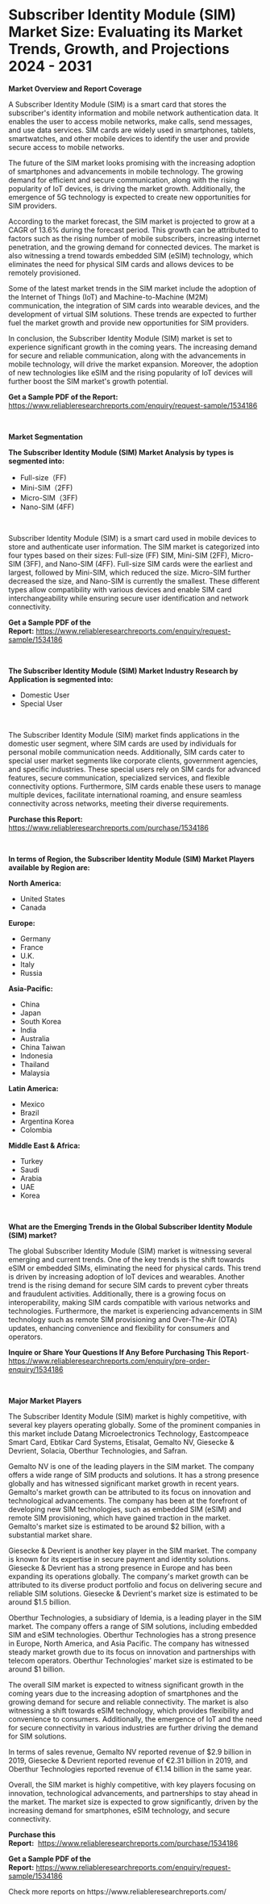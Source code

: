 <p><h1>Subscriber Identity Module (SIM) Market Size: Evaluating its Market Trends, Growth, and Projections 2024 - 2031</h1></p><p><strong>Market Overview and Report Coverage</strong></p>
<p><p>A Subscriber Identity Module (SIM) is a smart card that stores the subscriber's identity information and mobile network authentication data. It enables the user to access mobile networks, make calls, send messages, and use data services. SIM cards are widely used in smartphones, tablets, smartwatches, and other mobile devices to identify the user and provide secure access to mobile networks.</p><p>The future of the SIM market looks promising with the increasing adoption of smartphones and advancements in mobile technology. The growing demand for efficient and secure communication, along with the rising popularity of IoT devices, is driving the market growth. Additionally, the emergence of 5G technology is expected to create new opportunities for SIM providers.</p><p>According to the market forecast, the SIM market is projected to grow at a CAGR of 13.6% during the forecast period. This growth can be attributed to factors such as the rising number of mobile subscribers, increasing internet penetration, and the growing demand for connected devices. The market is also witnessing a trend towards embedded SIM (eSIM) technology, which eliminates the need for physical SIM cards and allows devices to be remotely provisioned.</p><p>Some of the latest market trends in the SIM market include the adoption of the Internet of Things (IoT) and Machine-to-Machine (M2M) communication, the integration of SIM cards into wearable devices, and the development of virtual SIM solutions. These trends are expected to further fuel the market growth and provide new opportunities for SIM providers.</p><p>In conclusion, the Subscriber Identity Module (SIM) market is set to experience significant growth in the coming years. The increasing demand for secure and reliable communication, along with the advancements in mobile technology, will drive the market expansion. Moreover, the adoption of new technologies like eSIM and the rising popularity of IoT devices will further boost the SIM market's growth potential.</p></p>
<p><strong>Get a Sample PDF of the Report:</strong> <a href="https://www.reliableresearchreports.com/enquiry/request-sample/1534186">https://www.reliableresearchreports.com/enquiry/request-sample/1534186</a></p>
<p>&nbsp;</p>
<p><strong>Market Segmentation</strong></p>
<p><strong>The Subscriber Identity Module (SIM) Market Analysis by types is segmented into:</strong></p>
<p><ul><li>Full-size（FF)</li><li>Mini-SIM（2FF)</li><li>Micro-SIM（3FF)</li><li>Nano-SIM (4FF)</li></ul></p>
<p>&nbsp;</p>
<p><p>Subscriber Identity Module (SIM) is a smart card used in mobile devices to store and authenticate user information. The SIM market is categorized into four types based on their sizes: Full-size (FF) SIM, Mini-SIM (2FF), Micro-SIM (3FF), and Nano-SIM (4FF). Full-size SIM cards were the earliest and largest, followed by Mini-SIM, which reduced the size. Micro-SIM further decreased the size, and Nano-SIM is currently the smallest. These different types allow compatibility with various devices and enable SIM card interchangeability while ensuring secure user identification and network connectivity.</p></p>
<p><strong>Get a Sample PDF of the Report:</strong>&nbsp;<a href="https://www.reliableresearchreports.com/enquiry/request-sample/1534186">https://www.reliableresearchreports.com/enquiry/request-sample/1534186</a></p>
<p>&nbsp;</p>
<p><strong>The Subscriber Identity Module (SIM) Market Industry Research by Application is segmented into:</strong></p>
<p><ul><li>Domestic User</li><li>Special User</li></ul></p>
<p>&nbsp;</p>
<p><p>The Subscriber Identity Module (SIM) market finds applications in the domestic user segment, where SIM cards are used by individuals for personal mobile communication needs. Additionally, SIM cards cater to special user market segments like corporate clients, government agencies, and specific industries. These special users rely on SIM cards for advanced features, secure communication, specialized services, and flexible connectivity options. Furthermore, SIM cards enable these users to manage multiple devices, facilitate international roaming, and ensure seamless connectivity across networks, meeting their diverse requirements.</p></p>
<p><strong>Purchase this Report:</strong>&nbsp; <a href="https://www.reliableresearchreports.com/purchase/1534186">https://www.reliableresearchreports.com/purchase/1534186</a></p>
<p>&nbsp;</p>
<p><strong>In terms of Region, the Subscriber Identity Module (SIM) Market Players available by Region are:</strong></p>
<p>
    <p> <strong> North America: </strong>
        <ul>
            <li>United States</li>
            <li>Canada</li>
        </ul>
        </p> 
    <p> <strong> Europe: </strong>
        <ul>
            <li>Germany</li>
            <li>France</li>
            <li>U.K.</li>
            <li>Italy</li>
            <li>Russia</li>
        </ul>
        </p> 
    <p> <strong> Asia-Pacific: </strong>
        <ul>
            <li>China</li>
            <li>Japan</li>
            <li>South Korea</li>
            <li>India</li>
            <li>Australia</li>
            <li>China Taiwan</li>
            <li>Indonesia</li>
            <li>Thailand</li>
            <li>Malaysia</li>
        </ul>
        </p> 
    <p> <strong> Latin America: </strong>
        <ul>
            <li>Mexico</li>
            <li>Brazil</li>
            <li>Argentina Korea</li>
            <li>Colombia</li>
        </ul>
        </p> 
    <p> <strong> Middle East & Africa: </strong>
        <ul>
            <li>Turkey</li>
            <li>Saudi</li>
            <li>Arabia</li>
            <li>UAE</li>
            <li>Korea</li>
        </ul>
    </p>
    </p>
<p>&nbsp;</p>
<p><strong>What are the Emerging Trends in the Global Subscriber Identity Module (SIM) market?</strong></p>
<p><p>The global Subscriber Identity Module (SIM) market is witnessing several emerging and current trends. One of the key trends is the shift towards eSIM or embedded SIMs, eliminating the need for physical cards. This trend is driven by increasing adoption of IoT devices and wearables. Another trend is the rising demand for secure SIM cards to prevent cyber threats and fraudulent activities. Additionally, there is a growing focus on interoperability, making SIM cards compatible with various networks and technologies. Furthermore, the market is experiencing advancements in SIM technology such as remote SIM provisioning and Over-The-Air (OTA) updates, enhancing convenience and flexibility for consumers and operators.</p></p>
<p><strong>Inquire or Share Your Questions If Any Before Purchasing This Report</strong>- <a href="https://www.reliableresearchreports.com/enquiry/pre-order-enquiry/1534186">https://www.reliableresearchreports.com/enquiry/pre-order-enquiry/1534186</a></p>
<p>&nbsp;</p>
<p><strong>Major Market Players</strong></p>
<p><p>The Subscriber Identity Module (SIM) market is highly competitive, with several key players operating globally. Some of the prominent companies in this market include Datang Microelectronics Technology, Eastcompeace Smart Card, Ebtikar Card Systems, Etisalat, Gemalto NV, Giesecke & Devrient, Solacia, Oberthur Technologies, and Safran.</p><p>Gemalto NV is one of the leading players in the SIM market. The company offers a wide range of SIM products and solutions. It has a strong presence globally and has witnessed significant market growth in recent years. Gemalto's market growth can be attributed to its focus on innovation and technological advancements. The company has been at the forefront of developing new SIM technologies, such as embedded SIM (eSIM) and remote SIM provisioning, which have gained traction in the market. Gemalto's market size is estimated to be around $2 billion, with a substantial market share.</p><p>Giesecke & Devrient is another key player in the SIM market. The company is known for its expertise in secure payment and identity solutions. Giesecke & Devrient has a strong presence in Europe and has been expanding its operations globally. The company's market growth can be attributed to its diverse product portfolio and focus on delivering secure and reliable SIM solutions. Giesecke & Devrient's market size is estimated to be around $1.5 billion.</p><p>Oberthur Technologies, a subsidiary of Idemia, is a leading player in the SIM market. The company offers a range of SIM solutions, including embedded SIM and eSIM technologies. Oberthur Technologies has a strong presence in Europe, North America, and Asia Pacific. The company has witnessed steady market growth due to its focus on innovation and partnerships with telecom operators. Oberthur Technologies' market size is estimated to be around $1 billion.</p><p>The overall SIM market is expected to witness significant growth in the coming years due to the increasing adoption of smartphones and the growing demand for secure and reliable connectivity. The market is also witnessing a shift towards eSIM technology, which provides flexibility and convenience to consumers. Additionally, the emergence of IoT and the need for secure connectivity in various industries are further driving the demand for SIM solutions.</p><p>In terms of sales revenue, Gemalto NV reported revenue of $2.9 billion in 2019, Giesecke & Devrient reported revenue of €2.31 billion in 2019, and Oberthur Technologies reported revenue of €1.14 billion in the same year.</p><p>Overall, the SIM market is highly competitive, with key players focusing on innovation, technological advancements, and partnerships to stay ahead in the market. The market size is expected to grow significantly, driven by the increasing demand for smartphones, eSIM technology, and secure connectivity.</p></p>
<p><strong>Purchase this Report:</strong>&nbsp;&nbsp;<a href="https://www.reliableresearchreports.com/purchase/1534186">https://www.reliableresearchreports.com/purchase/1534186</a></p>
<p></p>
<p><strong>Get a Sample PDF of the Report:</strong>&nbsp;<a href="https://www.reliableresearchreports.com/enquiry/request-sample/1534186">https://www.reliableresearchreports.com/enquiry/request-sample/1534186</a></p>
<p>Check more reports on https://www.reliableresearchreports.com/</p>